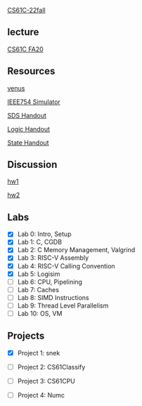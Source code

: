 [CS61C-22fall](https://cs61c.org/fa22/)

## lecture

[CS61C FA20](https://www.bilibili.com/video/BV1Se411c766/?spm_id_from=333.337.search-card.all.click&vd_source=ffd7aa33c178fb1cead28a3d0df0d4d0)

## Resources
[venus](https://venus.cs61c.org/)

[IEEE754 Simulator](https://www.h-schmidt.net/FloatConverter/IEEE754.html)

[SDS Handout](https://inst.eecs.berkeley.edu/~cs61c/sp21/resources-pdfs/sds.pdf)

[Logic Handout](https://inst.eecs.berkeley.edu/~cs61c/sp21/resources-pdfs/boolean.pdf)

[State Handout](https://inst.eecs.berkeley.edu/~cs61c/sp21/resources-pdfs/state.pdf)

## Discussion

[hw1](https://www.youtube.com/watch?v=vqctG2mzxDE)

[hw2](https://www.youtube.com/watch?v=6NseWohIjHY)

## Labs

- [x] Lab 0: Intro, Setup
- [x] Lab 1: C, CGDB
- [x] Lab 2: C Memory Management, Valgrind
- [x] Lab 3: RISC-V Assembly
- [x] Lab 4: RISC-V Calling Convention
- [x] Lab 5: Logisim
- [ ] Lab 6: CPU, Pipelining
- [ ] Lab 7: Caches
- [ ] Lab 8: SIMD Instructions
- [ ] Lab 9: Thread Level Parallelism
- [ ] Lab 10: OS, VM

## Projects

- [x] Project 1: snek
- [ ] Project 2: CS61Classify
- [ ] Project 3: CS61CPU
- [ ] Project 4: Numc



